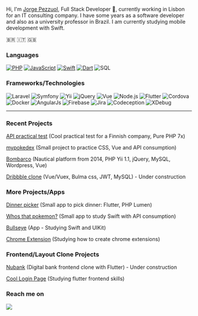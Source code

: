 Hi, I'm [Jorge Pezzuol](https://www.linkedin.com/in/jorge-pezzuol/), Full Stack Developer 🚀, currently working in Lisbon for an IT consulting company. I have some years as a software developer and also as a university professor in Brazil. I am currently studying mobile development with Swift.

🇧🇷 :it: :uk:

### Languages

[![PHP](https://img.shields.io/badge/-PHP-fff?&logo=php&logoColor=336791)](https://github.com/jorgepezzuol?tab=repositories&q=&type=&language=php)
[![JavaScript](https://img.shields.io/badge/-JavaScript-fff?&logo=JavaScript&logoColor=ddc508)](https://github.com/jorgepezzuol?tab=repositories&q=&type=&language=javascript)
[![Swift](https://img.shields.io/badge/-Swift-fff?&logo=Swift)](https://github.com/jorgepezzuol?tab=repositories&q=&type=&language=swift)
[![Dart](https://img.shields.io/badge/-Dart-fff?&logo=Dart&logoColor=336791)](https://github.com/jorgepezzuol?tab=repositories&q=&type=&language=Dart)
![SQL](https://img.shields.io/badge/-SQL-fff?&logo=MySQL&logoColor=336791)

### Frameworks/Technologies

![Laravel](https://img.shields.io/badge/-Laravel-fff?&logo=Laravel)
![Symfony](https://img.shields.io/badge/-Symfony-fff?&logo=Symfony&logoColor=black)
![Yii](https://img.shields.io/badge/-Yii-fff?&logo=Yii)
![jQuery](https://img.shields.io/badge/-jQuery-fff?&logo=jQuery&logoColor=336791)
![Vue](https://img.shields.io/badge/-VueJs-fff?&logo=VueJs)
![Node.js](https://img.shields.io/badge/-Node.js-fff?&logo=node.js)
![Flutter](https://img.shields.io/badge/-Flutter-fff?&logo=Flutter&logoColor=0052CC)
![Cordova](https://img.shields.io/badge/-Cordova-fff?&logo=Cordova)
![Docker](https://img.shields.io/badge/-Docker-fff?&logo=Docker)
![AngularJs](https://img.shields.io/badge/-AngularJs-fff?&logo=AngularJs&logoColor=red)
![Firebase](https://img.shields.io/badge/-Firebase-fff?&logo=firebase)
![Jira](https://img.shields.io/badge/-Jira-fff?&logo=jira-software&logoColor=0052CC)
![Codeception](https://img.shields.io/badge/-Codeception-fff?&logo=codeception-software&logoColor=0052CC)
![XDebug](https://img.shields.io/badge/-xdebug-fff?&logo=xdebug-software&logoColor=0052CC)
<hr/>


### Recent Projects

<a href="https://github.com/JorgePezzuol/api-test" target="_blank">API practical test</a> (Cool practical test for a Finnish company, Pure PHP 7x)

[mypokedex](https://mypokedex-jorge.netlify.app) (Small project to practice CSS, Vue and API consumption)

[Bombarco](https://www.bombarco.com.br) (Nautical platform from 2014, PHP Yii 1.1, jQuery, MySQL, Wordpress, Vue)

[Dribbble clone](https://github.com/JorgePezzuol/dribbble_clone) (Vue/Vuex, Bulma css, JWT, MySQL) - Under construction


### More Projects/Apps

[Dinner picker](https://github.com/JorgePezzuol/oquevoujantar-app) (Small app to pick dinner: Flutter, PHP Lumen)

[Whos that pokemon?](https://github.com/JorgePezzuol/whosthatpokemon) (Small app to study Swift with API consumption)

[Bullseye](https://github.com/JorgePezzuol/studying-ios-bullseye) (App - Studying Swift and UIKit)

[Chrome Extension](https://github.com/JorgePezzuol/chrome-extension-ops) (Studying how to create chrome extensions)


### Frontend/Layout Clone Projects

[Nubank](https://github.com/JorgePezzuol/nubank-flutter) (Digital bank frontend clone with Flutter) - Under construction

[Cool Login Page](https://github.com/JorgePezzuol/flutter-login-page) (Studying flutter frontend skills)



### Reach me on

<p>
  <a target="_blank"href="https://www.linkedin.com/in/jorge-pezzuol/"><img src="https://img.shields.io/badge/linkedin-%230077B5.svg?&style=for-the-badge&logo=linkedin&logoColor=white" /></a>&nbsp;&nbsp;&nbsp;&nbsp;
</p>



